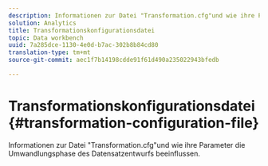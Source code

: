 ```yaml
---
description: Informationen zur Datei "Transformation.cfg"und wie ihre Parameter die Umwandlungsphase des Datensatzentwurfs beeinflussen.
solution: Analytics
title: Transformationskonfigurationsdatei
topic: Data workbench
uuid: 7a285dce-1130-4e0d-b7ac-302b8b84cd80
translation-type: tm+mt
source-git-commit: aec1f7b14198cdde91f61d490a235022943bfedb

---
```



# Transformationskonfigurationsdatei{#transformation-configuration-file}

Informationen zur Datei &quot;Transformation.cfg&quot;und wie ihre Parameter die Umwandlungsphase des Datensatzentwurfs beeinflussen.


